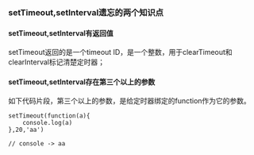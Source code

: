 ### setTimeout,setInterval遗忘的两个知识点
#### setTimeout,setInterval有返回值
setTimeout返回的是一个timeout ID，是一个整数，用于clearTimeout和clearInterval标记清楚定时器；

#### setTimeout,setInterval存在第三个以上的参数
如下代码片段，第三个以上的参数，是给定时器绑定的function作为它的参数。

    setTimeout(function(a){
        console.log(a)
    },20,'aa')

    // console -> aa
